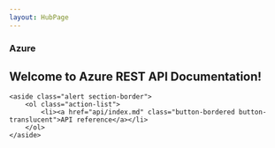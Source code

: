 ```yaml
---
layout: HubPage
---
```


<article id="main">
    <section id="hero-content" class="graph">
        <h1>Azure</h1>
        <h2>Welcome to Azure REST API Documentation!</h2>
    </section>

    <aside class="alert section-border">
        <ol class="action-list">
            <li><a href="api/index.md" class="button-bordered button-translucent">API reference</a></li>
        </ol>
    </aside>
</article>
